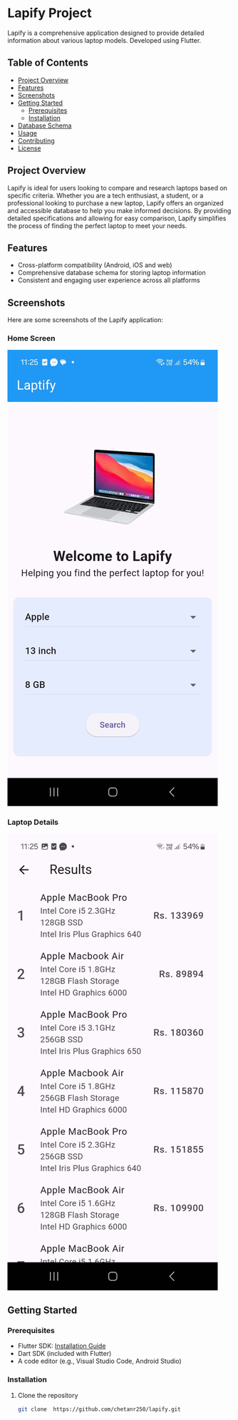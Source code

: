 # Lapify Project

Lapify is a comprehensive application designed to provide detailed information about various laptop models. Developed using Flutter.

## Table of Contents

- [Project Overview](#project-overview)
- [Features](#features)
- [Screenshots](#screenshots)
- [Getting Started](#getting-started)
  - [Prerequisites](#prerequisites)
  - [Installation](#installation)
- [Database Schema](#database-schema)
- [Usage](#usage)
- [Contributing](#contributing)
- [License](#license)

## Project Overview

Lapify is ideal for users looking to compare and research laptops based on specific criteria. Whether you are a tech enthusiast, a student, or a professional looking to purchase a new laptop, Lapify offers an organized and accessible database to help you make informed decisions. By providing detailed specifications and allowing for easy comparison, Lapify simplifies the process of finding the perfect laptop to meet your needs.

## Features

- Cross-platform compatibility (Android, iOS and web)
- Comprehensive database schema for storing laptop information
- Consistent and engaging user experience across all platforms

## Screenshots

Here are some screenshots of the Lapify application:

### Home Screen

![Home Screen](screenshots/home_screen.jpg)

### Laptop Details

![Laptop Details](screenshots/results_screen.jpeg)

## Getting Started

### Prerequisites

- Flutter SDK: [Installation Guide](https://flutter.dev/docs/get-started/install)
- Dart SDK (included with Flutter)
- A code editor (e.g., Visual Studio Code, Android Studio)

### Installation

1. Clone the repository
   ```sh
   git clone  https://github.com/chetanr250/lapify.git
   ```
